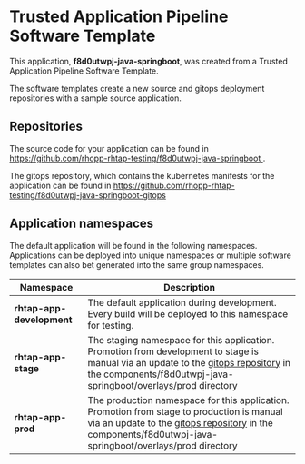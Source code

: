 # Trusted Application Pipeline Software Template

This application, **f8d0utwpj-java-springboot**, was created from a Trusted Application Pipeline Software Template.

The software templates create a new source and gitops deployment repositories with a sample source application. 

## Repositories

The source code for your application can be found in [https://github.com/rhopp-rhtap-testing/f8d0utwpj-java-springboot ](https://github.com/rhopp-rhtap-testing/f8d0utwpj-java-springboot ).
 
The gitops repository, which contains the kubernetes manifests for the application can be found in 
[https://github.com/rhopp-rhtap-testing/f8d0utwpj-java-springboot-gitops ](https://github.com/rhopp-rhtap-testing/f8d0utwpj-java-springboot-gitops ) 

## Application namespaces 

The default application will be found in the following namespaces. Applications can be deployed into unique namespaces or multiple software templates can also bet generated into the same group namespaces.  

|  Namespace   |  Description   |  
| -------- | -------- |   
| **rhtap-app-development** | The default application during development. Every build will be deployed to this namespace for testing. | 
| **rhtap-app-stage** | The staging namespace for this application. Promotion from development to stage is manual via an update to the [gitops repository](https://github.com/rhopp-rhtap-testing/f8d0utwpj-java-springboot-gitops ) in the components/f8d0utwpj-java-springboot/overlays/prod directory |  
| **rhtap-app-prod** | The production namespace for this application. Promotion from stage to production is manual via an update to the [gitops repository](https://github.com/rhopp-rhtap-testing/f8d0utwpj-java-springboot-gitops ) in the components/f8d0utwpj-java-springboot/overlays/prod directory | 